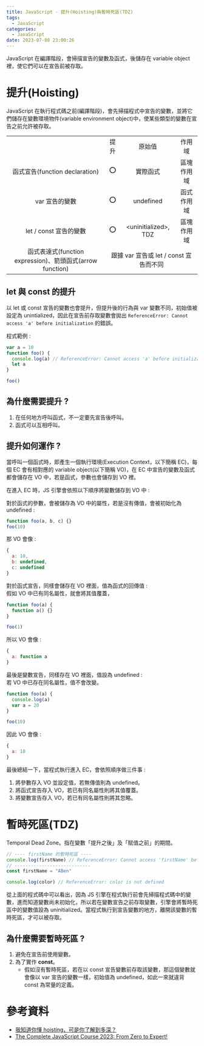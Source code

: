 ```yaml
---
title: JavaScript - 提升(Hoisting)與暫時死區(TDZ)
tags:
  - JavaScript
categories:
  - JavaScript
date: 2023-07-08 23:00:26
---
```


JavaScript 在編譯階段，會掃描宣告的變數及函式，後儲存在 variable object 裡，使它們可以在宣告前被存取。

<!-- more -->

# 提升(Hoisting)

JavaScript 在執行程式碼之前(編譯階段)，會先掃描程式中宣告的變數，並將它們儲存在變數環境物件(variable environment object)中，使某些類型的變數在宣告之前允許被存取。

<table >
  <tr>
    <td></td>
    <td align="center">提升</td>
    <td align="center">原始值</td>
    <td align="center">作用域</td>
  </tr>
  <tr>
    <td align="center">函式宣告(function declaration)</td>
    <td align="center">⭕</td>
    <td align="center">實際函式</td>
    <td align="center">區塊作用域</td>
  </tr>
  <tr>
    <td align="center">var 宣告的變數</td>
    <td align="center">⭕</td>
    <td align="center">undefined</td>
    <td align="center">函式作用域</td>
  </tr>
  <tr>
    <td align="center">let / const 宣告的變數</td>
    <td align="center">⭕</td>
    <td align="center">&lt;uninitialized&gt;, TDZ</td>
    <td align="center">區塊作用域</td>
  </tr>
  <tr>
    <td align="center">函式表達式(function expression)、箭頭函式(arrow function)</td>
    <td  align="center" colspan="3">跟據 var 宣告或 let / const 宣告而不同</td>
  </tr>
</table>

## let 與 const 的提升

以 let 或 const 宣告的變數也會提升，但提升後的行為與 var 變數不同，初始值被設定為 unintialized，因此在宣告前存取變數會拋出 `ReferenceError: Cannot access 'a' before initialization` 的錯誤。

程式範例 :

```js
var a = 10
function foo() {
  console.log(a) // ReferenceError: Cannot access 'a' before initialization
  let a
}

foo()
```

## 為什麼需要提升 ?

1. 在任何地方呼叫函式，不一定要先宣告後呼叫。
2. 函式可以互相呼叫。

## 提升如何運作 ?

當呼叫一個函式時，即產生一個執行環境(Execution Context，以下簡稱 EC)，每個 EC 會有相對應的 variable object(以下簡稱 VO)，在 EC 中宣告的變數及函式都會儲存在 VO 中，若是函式，參數也會儲存到 VO 裡。

在進入 EC 時，JS 引擎會依照以下順序將變數儲存到 VO 中 :

對於函式的參數，會被儲存為 VO 中的屬性，若是沒有傳值，會被初始化為 undefined :

```js
function foo(a, b, c) {}
foo(10)
```

那 VO 會像 :

```js
{
  a: 10,
  b: undefined,
  c: undefined
}
```

對於函式宣告，同樣會儲存在 VO 裡面，值為函式的回傳值 :  
假如 VO 中已有同名屬性，就會將其值覆蓋，

```js
function foo(a) {
  function a() {}
}

foo(1)
```

所以 VO 會像 :

```js
{
  a: function a
}
```

最後是變數宣告，同樣存在 VO 裡面，值設為 undefined :  
若 VO 中已存在同名屬性，值不會改變。

```js
function foo(a) {
  console.log(a)
  var a = 20
}

foo(10)
```

因此 VO 會像 :

```js
{
  a: 10
}
```

最後總結一下，當程式執行進入 EC，會依照順序做三件事 :

1. 將參數存入 VO 並設定值，若無傳值則為 undefined。
2. 將函式宣告存入 VO，若已有同名屬性則將其值覆蓋。
3. 將變數宣告存入 VO，若已有同名屬性則將其忽略。

# 暫時死區(TDZ)

Temporal Dead Zone。指在變數「提升之後」及「賦值之前」的期間。

```js
// ---- firstName 的暫時死區 ----
console.log(firstName) // ReferenceError: Cannot access 'firstName' before initialization
// ----------------------------
const firstName = "ABen"

console.log(color) // ReferenceError: color is not defined
```

從上面的程式碼中可以看出，因為 JS 引擎在程式執行前會先掃描程式碼中的變數，進而知道變數尚未初始化，所以若在變數宣告之前存取變數，引擎會將暫時死區中的變數值設為 uninitialized。當程式執行到宣告變數的地方，離開該變數的暫時死區，才可以被存取。

## 為什麼需要暫時死區 ?

1. 避免在宣告前使用變數。
2. 為了實作 **const**。
   - 假如沒有暫時死區，若在以 const 宣告變數前存取該變數，那這個變數就會像以 var 宣告的變數一樣，初始值為 undefined，如此一來就違背 const 為常量的定義。

# 參考資料

- [我知道你懂 hoisting，可是你了解到多深？](https://blog.techbridge.cc/2018/11/10/javascript-hoisting/)
- [The Complete JavaScript Course 2023: From Zero to Expert!](https://www.udemy.com/course/the-complete-javascript-course/)

